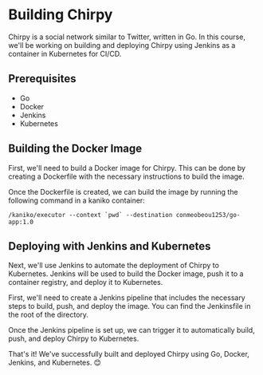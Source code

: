 # Building Chirpy

Chirpy is a social network similar to Twitter, written in Go. In this course, we'll be working on building and deploying Chirpy using Jenkins as a container in Kubernetes for CI/CD.

## Prerequisites

- Go
- Docker
- Jenkins
- Kubernetes

## Building the Docker Image

First, we'll need to build a Docker image for Chirpy. This can be done by creating a Dockerfile with the necessary instructions to build the image.

Once the Dockerfile is created, we can build the image by running the following command in a kaniko container: 

```
/kaniko/executor --context `pwd` --destination conmeobeou1253/go-app:1.0
```

## Deploying with Jenkins and Kubernetes

Next, we'll use Jenkins to automate the deployment of Chirpy to Kubernetes. Jenkins will be used to build the Docker image, push it to a container registry, and deploy it to Kubernetes.

First, we'll need to create a Jenkins pipeline that includes the necessary steps to build, push, and deploy the image. You can find the Jenkinsfile in the root of the directory.

Once the Jenkins pipeline is set up, we can trigger it to automatically build, push, and deploy Chirpy to Kubernetes.

That's it! We've successfully built and deployed Chirpy using Go, Docker, Jenkins, and Kubernetes. 😊